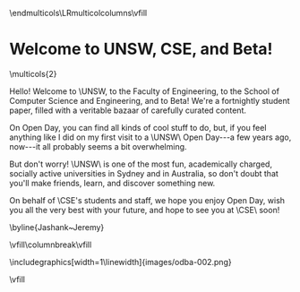 \endmulticols\LRmulticolcolumns\vfill

Welcome to UNSW, CSE, and Beta!
===============================

\multicols{2}

Hello!  Welcome to \UNSW, to the Faculty of Engineering, to the School
of Computer Science and Engineering, and to Beta!  We're a fortnightly
student paper, filled with a veritable bazaar of carefully curated
content.

On Open Day, you can find all kinds of cool stuff to do, but, if you
feel anything like I did on my first visit to a \UNSW\ Open Day---a
few years ago, now---it all probably seems a bit overwhelming.

But don't worry!  \UNSW\ is one of the most fun, academically charged,
socially active universities in Sydney and in Australia, so don't
doubt that you'll make friends, learn, and discover something new.

On behalf of \CSE's students and staff, we hope you enjoy Open Day,
wish you all the very best with your future, and hope to see you at
\CSE\ soon!

\byline{Jashank~Jeremy}

\vfill\columnbreak\vfill

\includegraphics[width=1\linewidth]{images/odba-002.png}

\vfill

